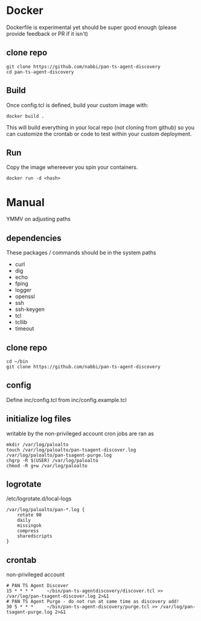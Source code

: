 # Docker

Dockerfile is experimental yet should be super good enough (please provide feedback or PR if it isn't)

## clone repo

```shell
git clone https://github.com/nabbi/pan-ts-agent-discovery
cd pan-ts-agent-discovery
```

## Build
Once config.tcl is defined, build your custom image with:

```shell
docker build .
```

This will build everything in your local repo (not cloning from github) so you can customize the crontab or code to test within your custom deployment.


## Run

Copy the image whereever you spin your containers.

```shell
docker run -d <hash>
```

# Manual

YMMV on adjusting paths

## dependencies

These packages / commands should be in the system paths

* curl
* dig
* echo
* fping
* logger
* openssl
* ssh
* ssh-keygen
* tcl
* tcllib
* timeout

## clone repo

```shell
cd ~/bin
git clone https://github.com/nabbi/pan-ts-agent-discovery
```

## config

Define inc/config.tcl from inc/config.example.tcl

## initialize log files

writable by the non-privileged account cron jobs are ran as

```shell
mkdir /var/log/paloalto
touch /var/log/paloalto/pan-tsagent-discover.log /var/log/paloalto/pan-tsagent-purge.log
chgrp -R $(USER) /var/log/paloalto
chmod -R g+w /var/log/paloalto
```

## logrotate
/etc/logrotate.d/local-logs

```Logrotate
/var/log/paloalto/pan-*.log {
    rotate 90
    daily
    missingok
    compress
    sharedscripts
}
```

## crontab

non-privileged account

```Cron
# PAN TS Agent Discover
15 * * * *     ~/bin/pan-ts-agentdiscovery/discover.tcl >> /var/log/pan-tsagent-discover.log 2>&1
# PAN TS Agent Purge - do not run at same time as discovery add!
30 5 * * *     ~/bin/pan-ts-agent-discovery/purge.tcl >> /var/log/pan-tsagent-purge.log 2>&1
```

